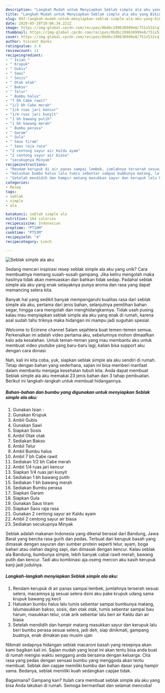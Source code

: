 ```yaml
---
description: "Langkah Mudah untuk Menyiapkan Seblak simple ala aku yang Bikin Ngiler"
title: "Langkah Mudah untuk Menyiapkan Seblak simple ala aku yang Bikin Ngiler"
slug: 897-langkah-mudah-untuk-menyiapkan-seblak-simple-ala-aku-yang-bikin-ngiler
date: 2020-05-28T10:06:34.221Z
image: https://img-global.cpcdn.com/recipes/0bdbc199638999e8/751x532cq70/seblak-simple-ala-aku-foto-resep-utama.jpg
thumbnail: https://img-global.cpcdn.com/recipes/0bdbc199638999e8/751x532cq70/seblak-simple-ala-aku-foto-resep-utama.jpg
cover: https://img-global.cpcdn.com/recipes/0bdbc199638999e8/751x532cq70/seblak-simple-ala-aku-foto-resep-utama.jpg
author: Vincent Banks
ratingvalue: 3.4
reviewcount: 11
recipeingredient:
- " Isian "
- " Krupuk"
- " Gubis"
- " Sawi"
- " Sosis"
- " Otak otak"
- " Bakso"
- " Telur"
- " Bumbu halus"
- "7 bh Cabe rawit"
- "1/2 bh Cabe merah"
- "1/4 ruas jari kencur"
- "1/4 ruas jari kunyit"
- "1 bh bawang putih"
- "1 bh bawang merah"
- " Bumbu perasa"
- " Garam"
- " Gula"
- " Saus tiram"
- " Saos raja rasa"
- "2 centong sayur air Kaldu ayam"
- "2 centong sayur air biasa"
- "secukupnya Minyak"
recipeinstructions:
- "Rendam kerupuk di air panas sampai lembek, jumlahnya terserah sesuai selera, macamnya jg sesuai selera dsini aku pake krupuk udang sama krupuk bawang yg kecil"
- "Haluskan bumbu halus lalu tumis sebentar sampai bumbunya matang, lalumasukkan bakso, sosis, dan otak otak, tumis sebentar sampai bau harum, masukkan telur, orak arik sebentar lalu beri air Kaldu dan air biasa"
- "Setelah mendidih dan hampir matang masukkan sayur dan kerupuk lalu beri bumbu perasa sesuai selera, jadi deh, siap dinikmati, gampang buatnya, enak dimakan pas musim ujan"
categories:
- Resep
tags:
- seblak
- simple
- ala

katakunci: seblak simple ala 
nutrition: 164 calories
recipecuisine: Indonesian
preptime: "PT10M"
cooktime: "PT53M"
recipeyield: "4"
recipecategory: Lunch

---
```



![Seblak simple ala aku](https://img-global.cpcdn.com/recipes/0bdbc199638999e8/751x532cq70/seblak-simple-ala-aku-foto-resep-utama.jpg)

Sedang mencari inspirasi resep seblak simple ala aku yang unik? Cara membuatnya memang susah-susah gampang. Jika keliru mengolah maka hasilnya tidak akan memuaskan dan bahkan tidak sedap. Padahal seblak simple ala aku yang enak selayaknya punya aroma dan rasa yang dapat memancing selera kita.

Banyak hal yang sedikit banyak mempengaruhi kualitas rasa dari seblak simple ala aku, pertama dari jenis bahan, selanjutnya pemilihan bahan segar, hingga cara mengolah dan menghidangkannya. Tidak usah pusing kalau mau menyiapkan seblak simple ala aku yang enak di rumah, karena asal sudah tahu triknya maka hidangan ini mampu jadi suguhan spesial.

Welcome to Eciirene channel Salam sejahtera buat temen-temen semua. Perkenalkan ini adalah video pertama aku, sebelumnya mohon dimaafkan kalo ada kesalahan. Untuk teman-teman yang mau membantu aku untuk membuat video youtube yang baru-baru lagi, kalian bisa support aku dengan cara donasi.


Nah, kali ini kita coba, yuk, siapkan seblak simple ala aku sendiri di rumah. Tetap dengan bahan yang sederhana, sajian ini bisa memberi manfaat dalam membantu menjaga kesehatan tubuh kita. Anda dapat membuat Seblak simple ala aku memakai 23 jenis bahan dan 3 tahap pembuatan. Berikut ini langkah-langkah untuk membuat hidangannya.

<!--inarticleads1-->

##### Bahan-bahan dan bumbu yang digunakan untuk menyiapkan Seblak simple ala aku:

1. Gunakan  Isian :
1. Gunakan  Krupuk
1. Ambil  Gubis
1. Gunakan  Sawi
1. Siapkan  Sosis
1. Ambil  Otak otak
1. Sediakan  Bakso
1. Ambil  Telur
1. Ambil  Bumbu halus
1. Ambil 7 bh Cabe rawit
1. Sediakan 1/2 bh Cabe merah
1. Ambil 1/4 ruas jari kencur
1. Siapkan 1/4 ruas jari kunyit
1. Sediakan 1 bh bawang putih
1. Sediakan 1 bh bawang merah
1. Sediakan  Bumbu perasa
1. Siapkan  Garam
1. Siapkan  Gula
1. Gunakan  Saus tiram
1. Siapkan  Saos raja rasa
1. Gunakan 2 centong sayur air Kaldu ayam
1. Ambil 2 centong sayur air biasa
1. Sediakan secukupnya Minyak


Seblak adalah makanan Indonesia yang dikenal berasal dari Bandung, Jawa Barat yang bercita rasa gurih dan pedas. Terbuat dari kerupuk basah yang dimasak dengan sayuran dan sumber protein seperti telur, ayam, boga bahari atau olahan daging sapi, dan dimasak dengan kencur. Kalau seblak ala Bandung, bumbunya simple, lebih banyak cabai rawit merah, bawang putih dan kencur. Tadi aku kombinasi aja.oseng mercon aku kasih kerupuk kanji.jadi judulnya. 

<!--inarticleads2-->

##### Langkah-langkah menyiapkan Seblak simple ala aku:

1. Rendam kerupuk di air panas sampai lembek, jumlahnya terserah sesuai selera, macamnya jg sesuai selera dsini aku pake krupuk udang sama krupuk bawang yg kecil
1. Haluskan bumbu halus lalu tumis sebentar sampai bumbunya matang, lalumasukkan bakso, sosis, dan otak otak, tumis sebentar sampai bau harum, masukkan telur, orak arik sebentar lalu beri air Kaldu dan air biasa
1. Setelah mendidih dan hampir matang masukkan sayur dan kerupuk lalu beri bumbu perasa sesuai selera, jadi deh, siap dinikmati, gampang buatnya, enak dimakan pas musim ujan


Nikmati sedapnya hidangan seblak macaroni basah yang resepnya akan kami bagikan kali ini. Sajian mudah yang lezat ini akan tentu bisa anda buat di rumah mengisi waktu senggang anda bersama dengan keluarga. Cita rasa yang pedas dengan sensasi bumbu yang menggoda akan tentu membuat. Seblak dan capjae memiliki bumbu dan bahan dasar yang hampir sama. Bedanya, seblak memiliki kuah sedangkan capjae tidak. 

Bagaimana? Gampang kan? Itulah cara membuat seblak simple ala aku yang bisa Anda lakukan di rumah. Semoga bermanfaat dan selamat mencoba!
